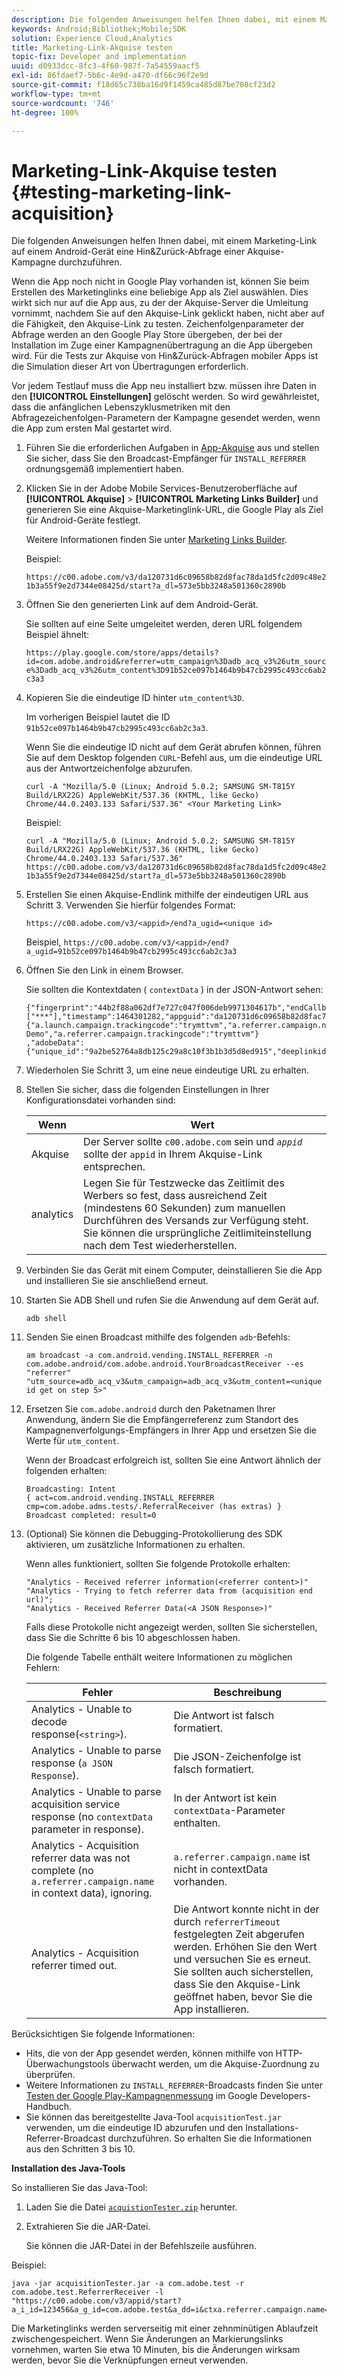 ```yaml
---
description: Die folgenden Anweisungen helfen Ihnen dabei, mit einem Marketing-Link auf einem Android-Gerät eine Hin&Zurück-Abfrage einer Akquise-Kampagne durchzuführen.
keywords: Android;Bibliothek;Mobile;SDK
solution: Experience Cloud,Analytics
title: Marketing-Link-Akquise testen
topic-fix: Developer and implementation
uuid: d0933dcc-8fc3-4f60-987f-7a54559aacf5
exl-id: 86fdaef7-5b6c-4e9d-a470-df66c96f2e9d
source-git-commit: f18d65c738ba16d9f1459ca485d87be708cf23d2
workflow-type: tm+mt
source-wordcount: '746'
ht-degree: 100%

---
```


# Marketing-Link-Akquise testen {#testing-marketing-link-acquisition}

Die folgenden Anweisungen helfen Ihnen dabei, mit einem Marketing-Link auf einem Android-Gerät eine Hin&amp;Zurück-Abfrage einer Akquise-Kampagne durchzuführen.

Wenn die App noch nicht in Google Play vorhanden ist, können Sie beim Erstellen des Marketinglinks eine beliebige App als Ziel auswählen. Dies wirkt sich nur auf die App aus, zu der der Akquise-Server die Umleitung vornimmt, nachdem Sie auf den Akquise-Link geklickt haben, nicht aber auf die Fähigkeit, den Akquise-Link zu testen. Zeichenfolgenparameter der Abfrage werden an den Google Play Store übergeben, der bei der Installation im Zuge einer Kampagnenübertragung an die App übergeben wird. Für die Tests zur Akquise von Hin&amp;Zurück-Abfragen mobiler Apps ist die Simulation dieser Art von Übertragungen erforderlich.

Vor jedem Testlauf muss die App neu installiert bzw. müssen ihre Daten in den **[!UICONTROL Einstellungen]** gelöscht werden. So wird gewährleistet, dass die anfänglichen Lebenszyklusmetriken mit den Abfragezeichenfolgen-Parametern der Kampagne gesendet werden, wenn die App zum ersten Mal gestartet wird.

1. Führen Sie die erforderlichen Aufgaben in [App-Akquise](/help/android/acquisition-main/acquisition.md) aus und stellen Sie sicher, dass Sie den Broadcast-Empfänger für `INSTALL_REFERRER` ordnungsgemäß implementiert haben.
1. Klicken Sie in der Adobe Mobile Services-Benutzeroberfläche auf **[!UICONTROL Akquise]** > **[!UICONTROL Marketing Links Builder]** und generieren Sie eine Akquise-Marketinglink-URL, die Google Play als Ziel für Android-Geräte festlegt.

   Weitere Informationen finden Sie unter [Marketing Links Builder](/help/using/acquisition-main/c-marketing-links-builder/c-marketing-links-builder.md).

   Beispiel:

   `https://c00.adobe.com/v3/da120731d6c09658b82d8fac78da1d5fc2d09c48e21b3a55f9e2d7344e08425d/start?a_dl=573e5bb3248a501360c2890b`

1. Öffnen Sie den generierten Link auf dem Android-Gerät.

   Sie sollten auf eine Seite umgeleitet werden, deren URL folgendem Beispiel ähnelt:

   `https://play.google.com/store/apps/details?id=com.adobe.android&referrer=utm_campaign%3Dadb_acq_v3%26utm_source%3Dadb_acq_v3%26utm_content%3D91b52ce097b1464b9b47cb2995c493cc6ab2c3a3`

1. Kopieren Sie die eindeutige ID hinter `utm_content%3D`.

   Im vorherigen Beispiel lautet die ID `91b52ce097b1464b9b47cb2995c493cc6ab2c3a3`.

   Wenn Sie die eindeutige ID nicht auf dem Gerät abrufen können, führen Sie auf dem Desktop folgenden `CURL`-Befehl aus, um die eindeutige URL aus der Antwortzeichenfolge abzurufen.

   `curl -A "Mozilla/5.0 (Linux; Android 5.0.2; SAMSUNG SM-T815Y Build/LRX22G) AppleWebKit/537.36 (KHTML, like Gecko) Chrome/44.0.2403.133 Safari/537.36" <Your Marketing Link>`

   Beispiel:

   `curl -A "Mozilla/5.0 (Linux; Android 5.0.2; SAMSUNG SM-T815Y Build/LRX22G) AppleWebKit/537.36 (KHTML, like Gecko) Chrome/44.0.2403.133 Safari/537.36" https://c00.adobe.com/v3/da120731d6c09658b82d8fac78da1d5fc2d09c48e21b3a55f9e2d7344e08425d/start?a_dl=573e5bb3248a501360c2890b`

1. Erstellen Sie einen Akquise-Endlink mithilfe der eindeutigen URL aus Schritt 3. Verwenden Sie hierfür folgendes Format:

   `https://c00.adobe.com/v3/<appid>/end?a_ugid=<unique id>`

   Beispiel, `https://c00.adobe.com/v3/<appid>/end?a_ugid=91b52ce097b1464b9b47cb2995c493cc6ab2c3a3`

1. Öffnen Sie den Link in einem Browser.

   Sie sollten die Kontextdaten ( `contextData` ) in der JSON-Antwort sehen:

   ```
   {"fingerprint":"44b2f88a062df7e727c047f006deb9971304617b","endCallbacks":["***"],"timestamp":1464301282,"appguid":"da120731d6c09658b82d8fac78da1d5fc2d09c48e21b3a55f9e2d7344e08425d","contextData": 
   {"a.launch.campaign.trackingcode":"trymttvm","a.referrer.campaign.name":"Android Demo","a.referrer.campaign.trackingcode":"trymttvm"} 
   ,"adobeData":{"unique_id":"9a2be52764a8db125c29a8c10f3b1b3d5d8ed915","deeplinkid":"57476c26072932ec6d3a470b"}}.
   ```

1. Wiederholen Sie Schritt 3, um eine neue eindeutige URL zu erhalten.
1. Stellen Sie sicher, dass die folgenden Einstellungen in Ihrer Konfigurationsdatei vorhanden sind:

   | Wenn | Wert |
   |--- |--- |
   | Akquise | Der Server sollte `c00.adobe.com` sein und *`appid`* sollte der `appid` in Ihrem Akquise-Link entsprechen. |
   | analytics | Legen Sie für Testzwecke das Zeitlimit des Werbers so fest, dass ausreichend Zeit (mindestens 60 Sekunden) zum manuellen Durchführen des Versands zur Verfügung steht. Sie können die ursprüngliche Zeitlimiteinstellung nach dem Test wiederherstellen. |

1. Verbinden Sie das Gerät mit einem Computer, deinstallieren Sie die App und installieren Sie sie anschließend erneut.
1. Starten Sie ADB Shell und rufen Sie die Anwendung auf dem Gerät auf.

   ```
   adb shell
   ```

1. Senden Sie einen Broadcast mithilfe des folgenden `adb`-Befehls:

   ```
   am broadcast -a com.android.vending.INSTALL_REFERRER -n com.adobe.android/com.adobe.android.YourBroadcastReceiver --es "referrer" "utm_source=adb_acq_v3&utm_campaign=adb_acq_v3&utm_content=<unique id get on step 5>"
   ```

1. Ersetzen Sie `com.adobe.android` durch den Paketnamen Ihrer Anwendung, ändern Sie die Empfängerreferenz zum Standort des Kampagnenverfolgungs-Empfängers in Ihrer App und ersetzen Sie die Werte für `utm_content`.

   Wenn der Broadcast erfolgreich ist, sollten Sie eine Antwort ähnlich der folgenden erhalten:

   ```
   Broadcasting: Intent 
   { act=com.android.vending.INSTALL_REFERRER cmp=com.adobe.adms.tests/.ReferralReceiver (has extras) } 
   Broadcast completed: result=0 
   ```

1. (Optional) Sie können die Debugging-Protokollierung des SDK aktivieren, um zusätzliche Informationen zu erhalten.

   Wenn alles funktioniert, sollten Sie folgende Protokolle erhalten:

   ```
   "Analytics - Received referrer information(<referrer content>)" 
   "Analytics - Trying to fetch referrer data from (acquisition end url)"; 
   "Analytics - Received Referrer Data(<A JSON Response>)"
   ```

   Falls diese Protokolle nicht angezeigt werden, sollten Sie sicherstellen, dass Sie die Schritte 6 bis 10 abgeschlossen haben.

   Die folgende Tabelle enthält weitere Informationen zu möglichen Fehlern:

   | Fehler | Beschreibung |
   |--- |--- |
   | Analytics - Unable to decode response(`<string>`). | Die Antwort ist falsch formatiert. |
   | Analytics - Unable to parse response (`a JSON Response`). | Die JSON-Zeichenfolge ist falsch formatiert. |
   | Analytics - Unable to parse acquisition service response (no `contextData` parameter in response). | In der Antwort ist kein `contextData`-Parameter enthalten. |
   | Analytics - Acquisition referrer data was not complete (no `a.referrer.campaign.name` in context data), ignoring. | `a.referrer.campaign.name` ist nicht in contextData vorhanden. |
   | Analytics - Acquisition referrer timed out. | Die Antwort konnte nicht in der durch `referrerTimeout` festgelegten Zeit abgerufen werden. Erhöhen Sie den Wert und versuchen Sie es erneut.  Sie sollten auch sicherstellen, dass Sie den Akquise-Link geöffnet haben, bevor Sie die App installieren. |

Berücksichtigen Sie folgende Informationen:

* Hits, die von der App gesendet werden, können mithilfe von HTTP-Überwachungstools überwacht werden, um die Akquise-Zuordnung zu überprüfen.
* Weitere Informationen zu `INSTALL_REFERRER`-Broadcasts finden Sie unter [Testen der Google Play-Kampagnenmessung](https://developers.google.com/analytics/solutions/testing-play-campaigns) im Google Developers-Handbuch.
* Sie können das bereitgestellte Java-Tool `acquisitionTest.jar` verwenden, um die eindeutige ID abzurufen und den Installations-Referrer-Broadcast durchzuführen. So erhalten Sie die Informationen aus den Schritten 3 bis 10.

**Installation des Java-Tools**

So installieren Sie das Java-Tool:

1. Laden Sie die Datei [`acquistionTester.zip`](../assets/acquisitionTester.zip) herunter.
1. Extrahieren Sie die JAR-Datei.

   Sie können die JAR-Datei in der Befehlszeile ausführen.

Beispiel:

```
java -jar acquisitionTester.jar -a com.adobe.test -r com.adobe.test.ReferrerReceiver -l "https://c00.adobe.com/v3/appid/start?a_i_id=123456&a_g_id=com.adobe.test&a_dd=i&ctxa.referrer.campaign.name=name&ctxa.referrer.campaign.trackingcode=1234
```

Die Marketinglinks werden serverseitig mit einer zehnminütigen Ablaufzeit zwischengespeichert. Wenn Sie Änderungen an Markierungslinks vornehmen, warten Sie etwa 10 Minuten, bis die Änderungen wirksam werden, bevor Sie die Verknüpfungen erneut verwenden.
